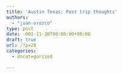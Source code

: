 ```yaml
---
title: 'Austin Texas: Post trip thoughts'
authors: 
  - "juan-orozco"
type: post
date: -001-11-30T00:00:00+00:00
draft: true
url: /?p=28
categories:
  - Uncategorized

---
```

</p>